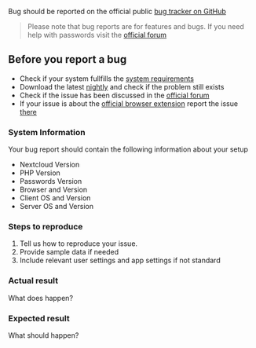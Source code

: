 Bug should be reported on the official public [bug tracker on GitHub](https://github.com/marius-wieschollek/passwords/issues)

> Please note that bug reports are for features and bugs.
> If you need help with passwords visit the [official forum](https://help.nextcloud.com/c/apps/passwords)

## Before you report a bug
- Check if your system fullfills the [system requirements](../Administrators/System-Requirements)
- Download the latest [nightly](https://apps.nextcloud.com/apps/passwords/releases) and check if the problem still exists
- Check if the issue has been discussed in the [official forum](https://help.nextcloud.com/c/apps/passwords)
- If your issue is about the [official browser extension](https://github.com/marius-wieschollek/passwords-webextension) report the issue [there](https://github.com/marius-wieschollek/passwords-webextension/issues)

### System Information
Your bug report should contain the following information about your setup
- Nextcloud Version
- PHP Version
- Passwords Version
- Browser and Version
- Client OS and Version
- Server OS and Version

### Steps to reproduce
1. Tell us how to reproduce your issue.
2. Provide sample data if needed
3. Include relevant user settings and app settings if not standard

### Actual result
What does happen?

### Expected result
What should happen?